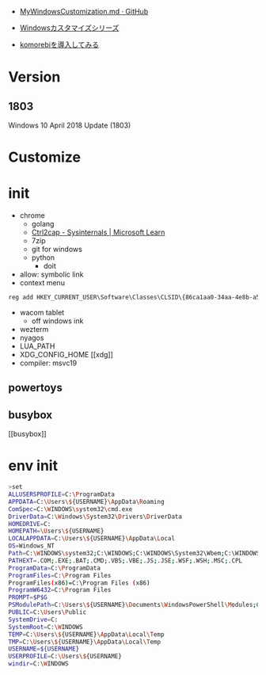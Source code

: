 - [MyWindowsCustomization.md · GitHub](https://gist.github.com/sheepla/e5cf901223554426d420ce42cd34b964)
- [Windowsカスタマイズシリーズ](http://tatsu.life.coocan.jp/MySoft/WinCust/index.html)

- [komorebiを導入してみる](https://zenn.dev/omochice/articles/50f42a3df8f426)

# Version
## 1803
Windows 10 April 2018 Update (1803) 

# Customize
# init
- chrome
	- golang
	- [Ctrl2cap - Sysinternals | Microsoft Learn](https://learn.microsoft.com/ja-jp/sysinternals/downloads/ctrl2cap)
	- 7zip
	- git for windows
	- python 
		- doit
- allow: symbolic link
- context menu
```bat
reg add HKEY_CURRENT_USER\Software\Classes\CLSID\{86ca1aa0-34aa-4e8b-a509-50c905bae2a2}\InprocServer32 /f /ve
```
- wacom tablet
	- off windows ink
- wezterm
- nyagos
- LUA_PATH
- XDG_CONFIG_HOME
[[xdg]]
- compiler: msvc19

## powertoys

## busybox
[[busybox]]

# env init

```sh
>set
ALLUSERSPROFILE=C:\ProgramData
APPDATA=C:\Users\${USERNAME}\AppData\Roaming
ComSpec=C:\WINDOWS\system32\cmd.exe
DriverData=C:\Windows\System32\Drivers\DriverData
HOMEDRIVE=C:
HOMEPATH=\Users\${USERNAME}
LOCALAPPDATA=C:\Users\${USERNAME}\AppData\Local
OS=Windows_NT
Path=C:\WINDOWS\system32;C:\WINDOWS;C:\WINDOWS\System32\Wbem;C:\WINDOWS\System32\WindowsPowerShell\v1.0\;C:\WINDOWS\System32\OpenSSH\;C:\Users\${USERNAME}\AppData\Local\Microsoft\WindowsApps
PATHEXT=.COM;.EXE;.BAT;.CMD;.VBS;.VBE;.JS;.JSE;.WSF;.WSH;.MSC;.CPL
ProgramData=C:\ProgramData
ProgramFiles=C:\Program Files
ProgramFiles(x86)=C:\Program Files (x86)
ProgramW6432=C:\Program Files
PROMPT=$P$G
PSModulePath=C:\Users\${USERNAME}\Documents\WindowsPowerShell\Modules;C:\Program Files\WindowsPowerShell\Modules;C:\WINDOWS\system32\WindowsPowerShell\v1.0\Modules
PUBLIC=C:\Users\Public
SystemDrive=C:
SystemRoot=C:\WINDOWS
TEMP=C:\Users\${USERNAME}\AppData\Local\Temp
TMP=C:\Users\${USERNAME}\AppData\Local\Temp
USERNAME=${USERNAME}
USERPROFILE=C:\Users\${USERNAME}
windir=C:\WINDOWS
```
